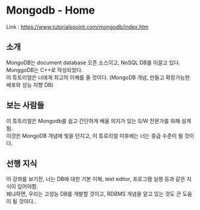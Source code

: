 # Mongodb - Home

Link : https://www.tutorialspoint.com/mongodb/index.htm

## 소개

MongoDB는 document database 오픈 소스이고, NoSQL DB를 이끌고 있다.  
MonggoDB는 C++로 작성되었다.  
이 튜토리얼은 너에게 최고의 이해를 줄 것이다. (MongoDB 개념, 만들고 확장가능한 배포와 성능 지향 DB)

## 보는 사람들

이 튜토리얼은 Mongodb를 쉽고 간단하게 배울 의지가 있는 S/W 전문가를 위해 설계됨.  
이것은 MongoDB 개념에 빛을 던지고, 이 튜로리얼 이후에는 너는 중급 수준이 될 것이다.

## 선행 지식

이 강좌를 보기전, 너는 DB에 대한 기본 이해, text editor, 프로그램 실행 등과 같은 지식이 있어야함.  
왜냐하면, 우리는 고성능 DB를 개발할 것이고, RDBMS 개념을 알고 있는 것도 큰 도움이 될 것이다..
